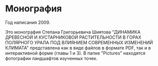 # Монография

Год написания 2009.

Это монография Степана Григорьевича Шиятова "ДИНАМИКА ДРЕВЕСНОЙ И КУСТАРНИКОВОЙ РАСТИТЕЛЬНОСТИ В ГОРАХ ПОЛЯРНОГО УРАЛА ПОД ВЛИЯНИЕМ СОВРЕМЕННЫХ ИЗМЕНЕНИЙ КЛИМАТА" представлена как в виде файлов в формате PDF, так и в интерактивной форме (главы 1 и 3). В папке "Pictures" находятся фотографии ландшафтов изученных точек.

